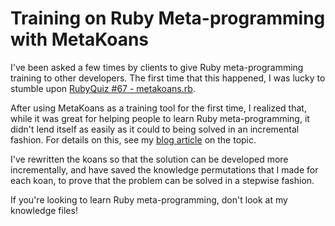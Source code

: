 # Training on Ruby Meta-programming with MetaKoans

I've been asked a few times by clients to give Ruby meta-programming training to other developers. The first time that this happened, I was lucky to stumble upon [RubyQuiz #67 - metakoans.rb](http://www.rubyquiz.com/quiz67.html).

After using MetaKoans as a training tool for the first time, I realized that, while it was great for helping people to learn Ruby meta-programming, it didn't lend itself as easily as it could to being solved in an incremental fashion. For details on this, see my [blog article](http://kinderman.net/articles/2007/09/22/learning-ruby-meta-programming-with-metakoans) on the topic.

I've rewritten the koans so that the solution can be developed more incrementally, and have saved the knowledge permutations that I made for each koan, to prove that the problem can be solved in a stepwise fashion.

If you're looking to learn Ruby meta-programming, don't look at my knowledge files!
